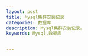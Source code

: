 ```yaml
---
layout: post
title: Mysql集群安装记录 
categories: 数据库
description: Mysql集群安装记录。
keywords: Mysql,数据库


---
```


